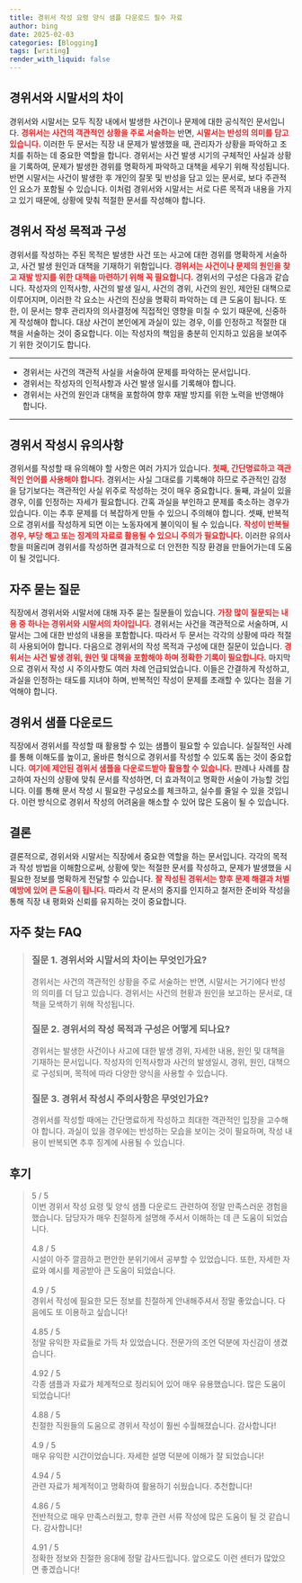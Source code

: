 ```yaml
---
title: 경위서 작성 요령 양식 샘플 다운로드 필수 자료
author: bing
date: 2025-02-03
categories: [Blogging]
tags: [writing]
render_with_liquid: false
---
```



<h2 id='경위서와 시말서의 차이'>경위서와 시말서의 차이</h2>

<p>경위서와 시말서는 모두 직장 내에서 발생한 사건이나 문제에 대한 공식적인 문서입니다. <b><span style="color: #ee2323;">경위서는 사건의 객관적인 상황을 주로 서술하는</span></b> 반면, <b><span style="color: #ee2323;">시말서는 반성의 의미를 담고 있습니다.</span></b> 이러한 두 문서는 직장 내 문제가 발생했을 때, 관리자가 상황을 파악하고 조치를 취하는 데 중요한 역할을 합니다. 경위서는 사건 발생 시기의 구체적인 사실과 상황을 기록하여, 문제가 발생한 경위를 명확하게 파악하고 대책을 세우기 위해 작성됩니다. 반면 시말서는 사건이 발생한 후 개인의 잘못 및 반성을 담고 있는 문서로, 보다 주관적인 요소가 포함될 수 있습니다. 이처럼 경위서와 시말서는 서로 다른 목적과 내용을 가지고 있기 때문에, 상황에 맞춰 적절한 문서를 작성해야 합니다.</p>

<h2 id='경위서 작성 목적과 구성'>경위서 작성 목적과 구성</h2>

<p>경위서를 작성하는 주된 목적은 발생한 사건 또는 사고에 대한 경위를 명확하게 서술하고, 사건 발생 원인과 대책을 기재하기 위함입니다. <b><span style="color: #ee2323;">경위서는 사건이나 문제의 원인을 찾고 재발 방지를 위한 대책을 마련하기 위해 꼭 필요합니다.</span></b> 경위서의 구성은 다음과 같습니다. 작성자의 인적사항, 사건의 발생 일시, 사건의 경위, 사건의 원인, 제안된 대책으로 이루어지며, 이러한 각 요소는 사건의 진상을 명확히 파악하는 데 큰 도움이 됩니다. 또한, 이 문서는 향후 관리자의 의사결정에 직접적인 영향을 미칠 수 있기 때문에, 신중하게 작성해야 합니다. 대상 사건이 본인에게 과실이 있는 경우, 이를 인정하고 적절한 대책을 서술하는 것이 중요합니다. 이는 작성자의 책임을 충분히 인지하고 있음을 보여주기 위한 것이기도 합니다.</p>

<hr />

<ul>
    <li>경위서는 사건의 객관적 사실을 서술하여 문제를 파악하는 문서입니다.</li>
    <li>경위서는 작성자의 인적사항과 사건 발생 일시를 기록해야 합니다.</li>
    <li>경위서는 사건의 원인과 대책을 포함하여 향후 재발 방지를 위한 노력을 반영해야 합니다.</li>
</ul>

<hr />

<h2 id='경위서 작성시 유의사항'>경위서 작성시 유의사항</h2>

<p>경위서를 작성할 때 유의해야 할 사항은 여러 가지가 있습니다. <b><span style="color: #ee2323;">첫째, 간단명료하고 객관적인 언어를 사용해야 합니다.</span></b> 경위서는 사실 그대로를 기록해야 하므로 주관적인 감정을 담기보다는 객관적인 사실 위주로 작성하는 것이 매우 중요합니다. 둘째, 과실이 있을 경우, 이를 인정하는 자세가 필요합니다. 간혹 과실을 부인하고 문제를 축소하는 경우가 있습니다. 이는 추후 문제를 더 복잡하게 만들 수 있으니 주의해야 합니다. 셋째, 반복적으로 경위서를 작성하게 되면 이는 노동자에게 불이익이 될 수 있습니다. <b><span style="color: #ee2323;">작성이 반복될 경우, 부당 해고 또는 징계의 자료로 활용될 수 있으니 주의가 필요합니다.</span></b> 이러한 유의사항을 떠올리며 경위서를 작성하면 결과적으로 더 안전한 직장 환경을 만들어가는데 도움이 될 것입니다.</p>

<h2 id='자주 묻는 질문'>자주 묻는 질문</h2>

<p>직장에서 경위서와 시말서에 대해 자주 묻는 질문들이 있습니다. <b><span style="color: #ee2323;">가장 많이 질문되는 내용 중 하나는 경위서와 시말서의 차이입니다.</span></b> 경위서는 사건을 객관적으로 서술하며, 시말서는 그에 대한 반성의 내용을 포함합니다. 따라서 두 문서는 각각의 상황에 따라 적절히 사용되어야 합니다. 다음으로 경위서의 작성 목적과 구성에 대한 질문이 있습니다. <b><span style="color: #ee2323;">경위서는 사건 발생 경위, 원인 및 대책을 포함해야 하며 정확한 기록이 필요합니다.</span></b> 마지막으로 경위서 작성 시 주의사항도 여러 차례 언급되었습니다. 이들은 간결하게 작성하고, 과실을 인정하는 태도를 지녀야 하며, 반복적인 작성이 문제를 초래할 수 있다는 점을 기억해야 합니다.</p>

<h2 id='경위서 샘플 다운로드'>경위서 샘플 다운로드</h2>

<p>직장에서 경위서를 작성할 때 활용할 수 있는 샘플이 필요할 수 있습니다. 실질적인 사례를 통해 이해도를 높이고, 올바른 형식으로 경위서를 작성할 수 있도록 돕는 것이 중요합니다. <b><span style="color: #ee2323;">여기에 제안된 경위서 샘플을 다운로드받아 활용할 수 있습니다.</span></b> 판례나 사례를 참고하여 자신의 상황에 맞춰 문서를 작성하면, 더 효과적이고 명확한 서술이 가능할 것입니다. 이를 통해 문서 작성 시 필요한 구성요소를 체크하고, 실수를 줄일 수 있을 것입니다. 이런 방식으로 경위서 작성의 어려움을 해소할 수 있어 많은 도움이 될 수 있습니다.</p>

<h2 id='결론'>결론</h2>

<p>결론적으로, 경위서와 시말서는 직장에서 중요한 역할을 하는 문서입니다. 각각의 목적과 작성 방법을 이해함으로써, 상황에 맞는 적절한 문서를 작성하고, 문제가 발생했을 시 필요한 정보를 명확하게 전달할 수 있습니다. <b><span style="color: #ee2323;">잘 작성된 경위서는 향후 문제 해결과 처벌 예방에 있어 큰 도움이 됩니다.</span></b> 따라서 각 문서의 중지를 인지하고 철저한 준비와 작성을 통해 직장 내 평화와 신뢰를 유지하는 것이 중요합니다.</p>


<h2 id='자주_찾는_FAQ'>자주 찾는 FAQ</h2>
<div itemscope="" itemtype="https://schema.org/FAQPage"> 
<blockquote> 
<div itemscope="" itemprop="mainEntity" itemtype="https://schema.org/Question"> 
<h3 itemprop="name">질문 1. 경위서와 시말서의 차이는 무엇인가요?</h3> 
<div itemscope="" itemprop="acceptedAnswer" itemtype="https://schema.org/Answer"> 
<span itemprop="text"> 
<p>경위서는 사건의 객관적인 상황을 주로 서술하는 반면, 시말서는 거기에다 반성의 의미를 더 담고 있습니다. 경위서는 사건의 현황과 원인을 보고하는 문서로, 대책을 모색하기 위해 작성됩니다.</p> 
</span> 
</div> 
</div> 

<div itemscope="" itemprop="mainEntity" itemtype="https://schema.org/Question"> 
<h3 itemprop="name">질문 2. 경위서의 작성 목적과 구성은 어떻게 되나요?</h3> 
<div itemscope="" itemprop="acceptedAnswer" itemtype="https://schema.org/Answer"> 
<span itemprop="text"> 
<p>경위서는 발생한 사건이나 사고에 대한 발생 경위, 자세한 내용, 원인 및 대책을 기재하는 문서입니다. 작성자의 인적사항과 사건의 발생일시, 경위, 원인, 대책으로 구성되며, 목적에 따라 다양한 양식을 사용할 수 있습니다.</p> 
</span> 
</div> 
</div> 

<div itemscope="" itemprop="mainEntity" itemtype="https://schema.org/Question"> 
<h3 itemprop="name">질문 3. 경위서 작성시 주의사항은 무엇인가요?</h3> 
<div itemscope="" itemprop="acceptedAnswer" itemtype="https://schema.org/Answer"> 
<span itemprop="text"> 
<p>경위서를 작성할 때에는 간단명료하게 작성하고 최대한 객관적인 입장을 고수해야 합니다. 과실이 있을 경우에는 반성하는 모습을 보이는 것이 필요하며, 작성 내용이 반복되면 추후 징계에 사용될 수 있습니다.</p> 
</span> 
</div> 
</div> 

</blockquote> 
</div>
<h2 id='후기'>후기</h2>
<div itemscope itemtype="https://schema.org/Product">
  <blockquote>
  <div itemprop="review" itemscope itemtype="https://schema.org/Review">
      <div itemprop="reviewRating" itemscope itemtype="https://schema.org/Rating"> <span itemprop="ratingValue">5</span> / <span itemprop="bestRating">5</span> </div>
      <span itemprop="reviewBody">이번 경위서 작성 요령 및 양식 샘플 다운로드 관련하여 정말 만족스러운 경험을 했습니다. 담당자가 매우 친절하게 설명해 주셔서 이해하는 데 큰 도움이 되었습니다.</span>
  </div>
  <br>
  <div itemprop="review" itemscope itemtype="https://schema.org/Review">
      <div itemprop="reviewRating" itemscope itemtype="https://schema.org/Rating"> <span itemprop="ratingValue">4.8</span> / <span itemprop="bestRating">5</span> </div>
      <span itemprop="reviewBody">시설이 아주 깔끔하고 편안한 분위기에서 공부할 수 있었습니다. 또한, 자세한 자료와 예시를 제공받아 큰 도움이 되었습니다.</span>
  </div>
  <br>
  <div itemprop="review" itemscope itemtype="https://schema.org/Review">
      <div itemprop="reviewRating" itemscope itemtype="https://schema.org/Rating"> <span itemprop="ratingValue">4.9</span> / <span itemprop="bestRating">5</span> </div>
      <span itemprop="reviewBody">경위서 작성에 필요한 모든 정보를 친절하게 안내해주셔서 정말 좋았습니다. 다음에도 또 이용하고 싶습니다!</span>
  </div>
  <br>
  <div itemprop="review" itemscope itemtype="https://schema.org/Review">
      <div itemprop="reviewRating" itemscope itemtype="https://schema.org/Rating"> <span itemprop="ratingValue">4.85</span> / <span itemprop="bestRating">5</span> </div>
      <span itemprop="reviewBody">정말 유익한 자료들로 가득 차 있었습니다. 전문가의 조언 덕분에 자신감이 생겼습니다.</span>
  </div>
  <br>
  <div itemprop="review" itemscope itemtype="https://schema.org/Review">
      <div itemprop="reviewRating" itemscope itemtype="https://schema.org/Rating"> <span itemprop="ratingValue">4.92</span> / <span itemprop="bestRating">5</span> </div>
      <span itemprop="reviewBody">각종 샘플과 자료가 체계적으로 정리되어 있어 매우 유용했습니다. 많은 도움이 되었습니다!</span>
  </div>
  <br>
  <div itemprop="review" itemscope itemtype="https://schema.org/Review">
      <div itemprop="reviewRating" itemscope itemtype="https://schema.org/Rating"> <span itemprop="ratingValue">4.88</span> / <span itemprop="bestRating">5</span> </div>
      <span itemprop="reviewBody">친절한 직원들의 도움으로 경위서 작성이 훨씬 수월해졌습니다. 감사합니다!</span>
  </div>
  <br>
  <div itemprop="review" itemscope itemtype="https://schema.org/Review">
      <div itemprop="reviewRating" itemscope itemtype="https://schema.org/Rating"> <span itemprop="ratingValue">4.9</span> / <span itemprop="bestRating">5</span> </div>
      <span itemprop="reviewBody">매우 유익한 시간이었습니다. 자세한 설명 덕분에 이해가 잘 되었습니다!</span>
  </div>
  <br>
  <div itemprop="review" itemscope itemtype="https://schema.org/Review">
      <div itemprop="reviewRating" itemscope itemtype="https://schema.org/Rating"> <span itemprop="ratingValue">4.94</span> / <span itemprop="bestRating">5</span> </div>
      <span itemprop="reviewBody">관련 자료가 체계적이고 명확하여 활용하기 쉬웠습니다. 추천합니다!</span>
  </div>
  <br>
  <div itemprop="review" itemscope itemtype="https://schema.org/Review">
      <div itemprop="reviewRating" itemscope itemtype="https://schema.org/Rating"> <span itemprop="ratingValue">4.86</span> / <span itemprop="bestRating">5</span> </div>
      <span itemprop="reviewBody">전반적으로 매우 만족스러웠고, 향후 관련 서류 작성에 많은 도움이 될 것 같습니다. 감사합니다!</span>
  </div>
  <br>
  <div itemprop="review" itemscope itemtype="https://schema.org/Review">
      <div itemprop="reviewRating" itemscope itemtype="https://schema.org/Rating"> <span itemprop="ratingValue">4.91</span> / <span itemprop="bestRating">5</span> </div>
      <span itemprop="reviewBody">정확한 정보와 친절한 응대에 정말 감사드립니다. 앞으로도 이런 센터가 많았으면 좋겠습니다!</span>
  </div>
  </blockquote>
</div>
